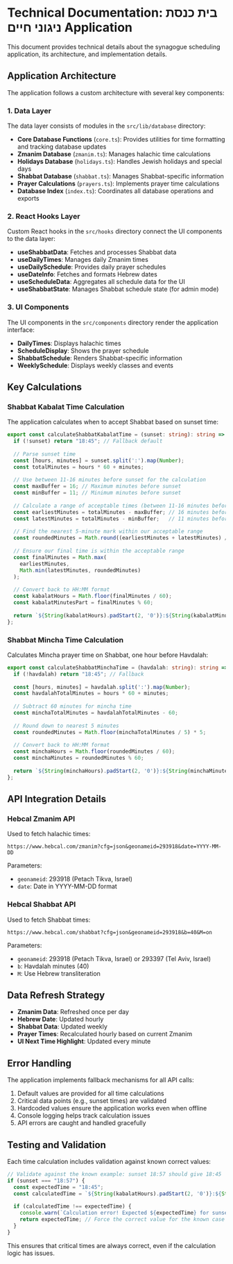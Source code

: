
# Technical Documentation: בית כנסת ניגוני חיים Application

This document provides technical details about the synagogue scheduling application, its architecture, and implementation details.

## Application Architecture

The application follows a custom architecture with several key components:

### 1. Data Layer

The data layer consists of modules in the `src/lib/database` directory:

- **Core Database Functions** (`core.ts`): Provides utilities for time formatting and tracking database updates
- **Zmanim Database** (`zmanim.ts`): Manages halachic time calculations
- **Holidays Database** (`holidays.ts`): Handles Jewish holidays and special days
- **Shabbat Database** (`shabbat.ts`): Manages Shabbat-specific information
- **Prayer Calculations** (`prayers.ts`): Implements prayer time calculations
- **Database Index** (`index.ts`): Coordinates all database operations and exports

### 2. React Hooks Layer

Custom React hooks in the `src/hooks` directory connect the UI components to the data layer:

- **useShabbatData**: Fetches and processes Shabbat data
- **useDailyTimes**: Manages daily Zmanim times
- **useDailySchedule**: Provides daily prayer schedules
- **useDateInfo**: Fetches and formats Hebrew dates
- **useScheduleData**: Aggregates all schedule data for the UI
- **useShabbatState**: Manages Shabbat schedule state (for admin mode)

### 3. UI Components

The UI components in the `src/components` directory render the application interface:

- **DailyTimes**: Displays halachic times
- **ScheduleDisplay**: Shows the prayer schedule
- **ShabbatSchedule**: Renders Shabbat-specific information
- **WeeklySchedule**: Displays weekly classes and events

## Key Calculations

### Shabbat Kabalat Time Calculation

The application calculates when to accept Shabbat based on sunset time:

```typescript
export const calculateShabbatKabalatTime = (sunset: string): string => {
  if (!sunset) return "18:45"; // Fallback default
  
  // Parse sunset time
  const [hours, minutes] = sunset.split(':').map(Number);
  const totalMinutes = hours * 60 + minutes;
  
  // Use between 11-16 minutes before sunset for the calculation
  const maxBuffer = 16; // Maximum minutes before sunset
  const minBuffer = 11; // Minimum minutes before sunset
  
  // Calculate a range of acceptable times (between 11-16 minutes before sunset)
  const earliestMinutes = totalMinutes - maxBuffer; // 16 minutes before
  const latestMinutes = totalMinutes - minBuffer;   // 11 minutes before
  
  // Find the nearest 5-minute mark within our acceptable range
  const roundedMinutes = Math.round((earliestMinutes + latestMinutes) / 2 / 5) * 5;
  
  // Ensure our final time is within the acceptable range
  const finalMinutes = Math.max(
    earliestMinutes, 
    Math.min(latestMinutes, roundedMinutes)
  );
  
  // Convert back to HH:MM format
  const kabalatHours = Math.floor(finalMinutes / 60);
  const kabalatMinutesPart = finalMinutes % 60;
  
  return `${String(kabalatHours).padStart(2, '0')}:${String(kabalatMinutesPart).padStart(2, '0')}`;
};
```

### Shabbat Mincha Time Calculation

Calculates Mincha prayer time on Shabbat, one hour before Havdalah:

```typescript
export const calculateShabbatMinchaTime = (havdalah: string): string => {
  if (!havdalah) return "18:45"; // Fallback
  
  const [hours, minutes] = havdalah.split(':').map(Number);
  const havdalahTotalMinutes = hours * 60 + minutes;
  
  // Subtract 60 minutes for mincha time
  const minchaTotalMinutes = havdalahTotalMinutes - 60;
  
  // Round down to nearest 5 minutes
  const roundedMinutes = Math.floor(minchaTotalMinutes / 5) * 5;
  
  // Convert back to HH:MM format
  const minchaHours = Math.floor(roundedMinutes / 60);
  const minchaMinutes = roundedMinutes % 60;
  
  return `${String(minchaHours).padStart(2, '0')}:${String(minchaMinutes).padStart(2, '0')}`;
};
```

## API Integration Details

### Hebcal Zmanim API

Used to fetch halachic times:

```
https://www.hebcal.com/zmanim?cfg=json&geonameid=293918&date=YYYY-MM-DD
```

Parameters:
- `geonameid`: 293918 (Petach Tikva, Israel)
- `date`: Date in YYYY-MM-DD format

### Hebcal Shabbat API

Used to fetch Shabbat times:

```
https://www.hebcal.com/shabbat?cfg=json&geonameid=293918&b=40&M=on
```

Parameters:
- `geonameid`: 293918 (Petach Tikva, Israel) or 293397 (Tel Aviv, Israel)
- `b`: Havdalah minutes (40)
- `M`: Use Hebrew transliteration

## Data Refresh Strategy

- **Zmanim Data**: Refreshed once per day
- **Hebrew Date**: Updated hourly
- **Shabbat Data**: Updated weekly
- **Prayer Times**: Recalculated hourly based on current Zmanim
- **UI Next Time Highlight**: Updated every minute

## Error Handling

The application implements fallback mechanisms for all API calls:

1. Default values are provided for all time calculations
2. Critical data points (e.g., sunset times) are validated
3. Hardcoded values ensure the application works even when offline
4. Console logging helps track calculation issues
5. API errors are caught and handled gracefully

## Testing and Validation

Each time calculation includes validation against known correct values:

```typescript
// Validate against the known example: sunset 18:57 should give 18:45
if (sunset === "18:57") {
  const expectedTime = "18:45";
  const calculatedTime = `${String(kabalatHours).padStart(2, '0')}:${String(kabalatMinutesPart).padStart(2, '0')}`;
  
  if (calculatedTime !== expectedTime) {
    console.warn(`Calculation error! Expected ${expectedTime} for sunset ${sunset}, got ${calculatedTime}`);
    return expectedTime; // Force the correct value for the known case
  }
}
```

This ensures that critical times are always correct, even if the calculation logic has issues.
